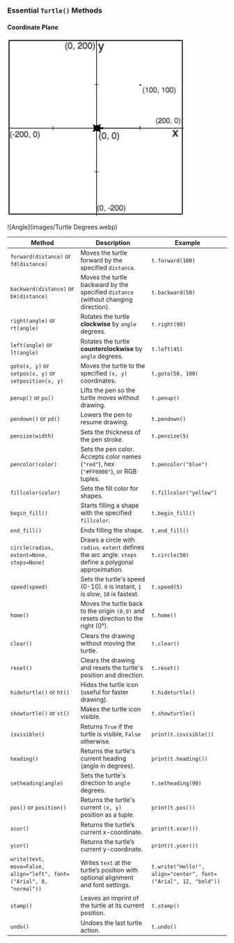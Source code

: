 ### **Essential `Turtle()` Methods**

#### Coordinate Plane
![Coordinate Plane](coordinateplane.png)

![Angle](images/Turtle Degrees.webp)


| Method | Description | Example |
|---------|------------|---------|
| `forward(distance)` or `fd(distance)` | Moves the turtle forward by the specified `distance`. | `t.forward(100)` |
| `backward(distance)` or `bk(distance)` | Moves the turtle backward by the specified `distance` (without changing direction). | `t.backward(50)` |
| `right(angle)` or `rt(angle)` | Rotates the turtle **clockwise** by `angle` degrees. | `t.right(90)` |
| `left(angle)` or `lt(angle)` | Rotates the turtle **counterclockwise** by `angle` degrees. | `t.left(45)` |
| `goto(x, y)` or `setpos(x, y)` or `setposition(x, y)` | Moves the turtle to the specified `(x, y)` coordinates. | `t.goto(50, 100)` |
| `penup()` or `pu()` | Lifts the pen so the turtle moves without drawing. | `t.penup()` |
| `pendown()` or `pd()` | Lowers the pen to resume drawing. | `t.pendown()` |
| `pensize(width)` | Sets the thickness of the pen stroke. | `t.pensize(5)` |
| `pencolor(color)` | Sets the pen color. Accepts color names (`"red"`), hex (`"#FF0000"`), or RGB tuples. | `t.pencolor("blue")` |
| `fillcolor(color)` | Sets the fill color for shapes. | `t.fillcolor("yellow")` |
| `begin_fill()` | Starts filling a shape with the specified `fillcolor`. | `t.begin_fill()` |
| `end_fill()` | Ends filling the shape. | `t.end_fill()` |
| `circle(radius, extent=None, steps=None)` | Draws a circle with `radius`. `extent` defines the arc angle. `steps` define a polygonal approximation. | `t.circle(50)` |
| `speed(speed)` | Sets the turtle's speed (0-10). `0` is instant, `1` is slow, `10` is fastest. | `t.speed(5)` |
| `home()` | Moves the turtle back to the origin `(0,0)` and resets direction to the right (0°). | `t.home()` |
| `clear()` | Clears the drawing without moving the turtle. | `t.clear()` |
| `reset()` | Clears the drawing and resets the turtle's position and direction. | `t.reset()` |
| `hideturtle()` or `ht()` | Hides the turtle icon (useful for faster drawing). | `t.hideturtle()` |
| `showturtle()` or `st()` | Makes the turtle icon visible. | `t.showturtle()` |
| `isvisible()` | Returns `True` if the turtle is visible, `False` otherwise. | `print(t.isvisible())` |
| `heading()` | Returns the turtle's current heading (angle in degrees). | `print(t.heading())` |
| `setheading(angle)` | Sets the turtle's direction to `angle` degrees. | `t.setheading(90)` |
| `pos()` or `position()` | Returns the turtle's current `(x, y)` position as a tuple. | `print(t.pos())` |
| `xcor()` | Returns the turtle’s current x-coordinate. | `print(t.xcor())` |
| `ycor()` | Returns the turtle’s current y-coordinate. | `print(t.ycor())` |
| `write(text, move=False, align="left", font=("Arial", 8, "normal"))` | Writes `text` at the turtle’s position with optional alignment and font settings. | `t.write("Hello!", align="center", font=("Arial", 12, "bold"))` |
| `stamp()` | Leaves an imprint of the turtle at its current position. | `t.stamp()` |
| `undo()` | Undoes the last turtle action. | `t.undo()` |

